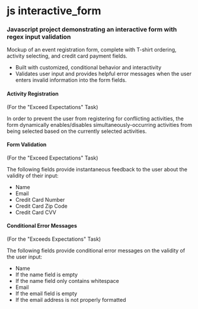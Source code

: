# js interactive_form

### Javascript project demonstrating an interactive form with regex input validation

Mockup of an event registration form, complete with T-shirt ordering, activity selecting, and credit card payment fields.
  * Built with customized, conditional behavior and interactivity
  * Validates user input and provides helpful error messages when the user enters invalid information into the form fields.

#### Activity Registration
(For the "Exceed Expectations" Task)

In order to prevent the user from registering for conflicting activities, the form dynamically enables/disables simultaneously-occurring activities from being selected based on the currently selected activities.

#### Form Validation
(For the "Exceed Expectations" Task)

The following fields provide instantaneous feedback to the user about the validity of their input:
* Name
* Email
* Credit Card Number
* Credit Card Zip Code
* Credit Card CVV

#### Conditional Error Messages
(For the "Exceeds Expectations" Task)

The following fields provide conditional error messages on the validity of the user input:
* Name
 * If the name field is empty
 * If the name field only contains whitespace
* Email
 * If the email field is empty
 * If the email address is not properly formatted
